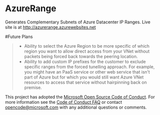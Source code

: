 # AzureRange
Generates Complementary Subnets of Azure Datacenter IP Ranges. Live site is at http://azurerange.azurewebsites.net

#Future Plans
>- Ability to select the Azure Region to be more specific of which region you want to allow direct access from your VNet without packets being forced back towards the peering location.
>- Ability to add custom IP prefixes for the customer to exclude specific ranges from the forced tunelling approach. For example, you might have an PaaS service or other web service that isn't part of Azure but for which you would still want Azure VNet resources to access that service without hairpinning back on premise. 

This project has adopted the [Microsoft Open Source Code of Conduct](https://opensource.microsoft.com/codeofconduct/). For more information see the [Code of Conduct FAQ](https://opensource.microsoft.com/codeofconduct/faq/) or contact [opencode@microsoft.com](mailto:opencode@microsoft.com) with any additional questions or comments.
